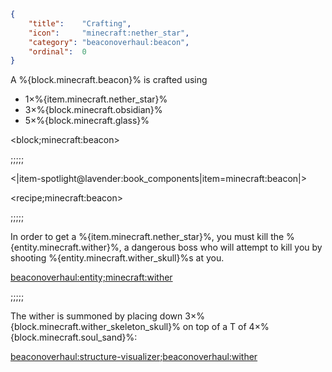 ```json
{
    "title":    "Crafting",
    "icon":     "minecraft:nether_star",
    "category": "beaconoverhaul:beacon",
    "ordinal":  0
}
```

A %{block.minecraft.beacon}% is crafted using

- 1×%{item.minecraft.nether_star}%
- 3×%{block.minecraft.obsidian}%
- 5×%{block.minecraft.glass}%

<block;minecraft:beacon>

;;;;;

<|item-spotlight@lavender:book_components|item=minecraft:beacon|>



<recipe;minecraft:beacon>

;;;;;

In order to get a %{item.minecraft.nether_star}%, you must kill the %{entity.minecraft.wither}%,
a dangerous boss who will attempt to kill you by shooting %{entity.minecraft.wither_skull}%s at you.

<beaconoverhaul:entity;minecraft:wither>

;;;;;

The wither is summoned by placing down 3×%{block.minecraft.wither_skeleton_skull}% on top of a T of 4×%{block.minecraft.soul_sand}%:


<beaconoverhaul:structure-visualizer;beaconoverhaul:wither>
